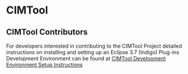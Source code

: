 # CIMTool

## CIMTool Contributors

For developers interested in contributing to the CIMTool Project detailed instructions on installing and setting up an Eclipse 3.7 (Indigo) Plug-ins Development Environment can be  found at [CIMTool Development Environment Setup Instructions](https://github.com/CIMug-org/CIMTool/blob/gh-pages/dev-env-setup.md)
